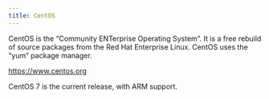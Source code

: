 ```yaml
---
title: CentOS
---
```

CentOS is the “Community ENTerprise Operating System”. It is a free
rebuild of source packages from the Red Hat Enterprise Linux. CentOS
uses the “yum” package manager.

https://www.centos.org

CentOS 7 is the current release, with ARM support.
